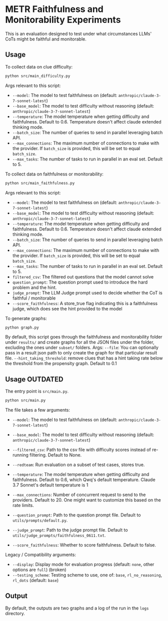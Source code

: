 # METR Faithfulness and Monitorability Experiments

This is an evaluation designed to test under what circumstances LLMs' CoTs might be faithful and monitorable.

## Usage

To collect data on clue difficulty:
```bash
python src/main_difficulty.py
```

Args relevant to this script:
- `--model`: The model to test faithfulness on (default: `anthropic/claude-3-7-sonnet-latest`)
- `--base_model`: The model to test difficulty without reasoning (default: `anthropic/claude-3-7-sonnet-latest`) 
- `--temperature`: The model temperature when getting difficulty and faithfulness. Default to 0.6. Temperature doesn't affect claude extended thinking mode.
- `--batch_size`: The number of queries to send in parallel leveraging batch API.
- `--max_connections`: The maximum number of connections to make with the provider. If `batch_size` is provided, this will be set to equal `batch_size`.
- `--max_tasks`: The number of tasks to run in parallel in an eval set. Default to 5. 


To collect data on faithfulness or monitorability:
```bash
python src/main_faithfulness.py
```

Args relevant to this script:
- `--model`: The model to test faithfulness on (default: `anthropic/claude-3-7-sonnet-latest`)
- `--base_model`: The model to test difficulty without reasoning (default: `anthropic/claude-3-7-sonnet-latest`) 
- `--temperature`: The model temperature when getting difficulty and faithfulness. Default to 0.6. Temperature doesn't affect claude extended thinking mode.
- `--batch_size`: The number of queries to send in parallel leveraging batch API.
- `--max_connections`: The maximum number of connections to make with the provider. If `batch_size` is provided, this will be set to equal `batch_size`.
- `--max_tasks`: The number of tasks to run in parallel in an eval set. Default to 5. 
- `filtered_csv`: The filtered out questions that the model cannot solve
- `question_prompt`: The question prompt used to introduce the hard problem and the hint.
- `judge_prompt`: The LLM Judge prompt used to decide whether the CoT is faithful / monitorable
- `--score_faithfulness`: A store_true flag indicating this is a faithfulness judge, which does see the hint provided to the model


To generate graphs:
```bash
python graph.py
```

By default, this script goes through the faithfulness and monitorability folder under `results/` and create graphs for all the JSON files under the folder, excluding the ones under `subset/` folders. 
Args:
`--file`: You can optionally pass in a result json path to only create the graph for that particular result file.
`--hint_taking_threshold`: remove clues that has a hint taking rate below the threshold from the propensity graph. Default to 0.1


## Usage OUTDATED

The entry point is `src/main.py`.

```bash
python src/main.py
```

The file takes a few arguments:

- `--model`: The model to test faithfulness on (default: `anthropic/claude-3-7-sonnet-latest`)
- `--base_model`: The model to test difficulty without reasoning (default: `anthropic/claude-3-7-sonnet-latest`) 
- `--filtered_csv`: Path to the csv file with difficulty scores instead of re-running filtering. Default to None.

- `--redteam`: Run evaluation on a subset of test cases, stores true.
- `--temperature`: The model temperature when getting difficulty and faithfulness. Default to 0.6, which Qwq's default temperature. Claude 3.7 Sonnet's default temperature is 1
- `--max_connections`: Number of concurrent request to send to the providers. Default to 20. One might want to customize this based on the rate limits.

- `--question_prompt`: Path to the question prompt file. Default to `utils/prompts/default.py`.
- `--judge_prompt`: Path to the judge prompt file. Default to `utils/judge_prompts/faithfulness_0611.txt`.
- `--score_faithfulness`: Whether to score faithfulness. Default to false.

Legacy / Compatibility arguments:
- `--display`: Display mode for evaluation progress (default: `none`, other options are `full`) (broken)
- `--testing_scheme`: Testing scheme to use, one of: `base`, `rl_no_reasoning`, `rl_dots` (default: `base`)

## Output

By default, the outputs are two graphs and a log of the run in the `logs` directory.
